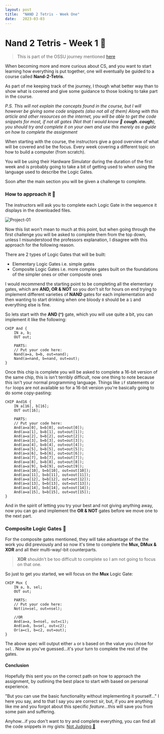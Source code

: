 ```yaml
---
layout: post
title:  "NAND 2 Tetris - Week One"
date:   2023-03-03
---
```


# Nand 2 Tetris - Week 1 👾

> This is part of the OSSU journey mentioned [here](https://gl4ss3s.github.io/ossu/2023/02/14/BackToSchool.html)

When becoming more and more curious about CS, and you want to start learning how everything is put together, one will eventually be guided to a course called **Nand-2-Tetris**.

As part of me keeping track of the journey, I though what better way than to show what is covered and give some guidance to those looking to take part in the course.

*P.S. This will not explain the concepts found in the course, but I will however be giving some code snippets (also not all of them)*
*Along with this article and other resources on the internet, you will be able to get the code snippets for most, if not all gates (Not that I would know 👀 **cough**..**cough**), you should try and complete it on your own and use this merely as a guide on how to complete the assignment*

When starting with the course, the instructors give a good overview of what will be covered and be the focus. Every week covering a different topic on how to build a computer (from scratch).

You will be using their Hardware Simulator during the duration of the first week and is probably going to take a bit of getting used to when using the language used to describe the Logic Gates.

Soon after the main section you will be given a challenge to complete.

### How to approach it 🤔

The instructors will ask you to complete each Logic Gate in the sequence it displays in the downloaded files.

![Project-01](https://res.cloudinary.com/thurling/image/upload/v1677831364/Blog%20Posts/Nand-week-one/Screenshot_2023-03-02_at_20.31.47_qmrooh.png)


Now this list won't mean to much at this point, but when going through the first challenge you will be asked to complete them from the top down, unless I misunderstood the professors explanation, I disagree with this approach for the following reason.

There are 2 types of Logic Gates that will be built:
 - Elementary Logic Gates i.e. simple gates
 - Composite Logic Gates i.e. more complex gates built on the foundations of the simpler ones or other composite ones

I would recommend the starting point to be completing all the elementary gates, which are **AND, OR & NOT** so you don't sit for hours on end trying to implement different varieties of **NAND** gates for each implementation and then wanting to start drinking when one bloody `0` should be a `1` and everything else is fine.

So lets start with the **AND (^)** gate, which you will use quite a bit, you can implement it like the following:
```hdl
CHIP And {
	IN a, b;
	OUT out;

	PARTS:
	// Put your code here:
	Nand(a=a, b=b, out=nand);
	Nand(a=nand, b=nand, out=out);
}
```
Once this chip is complete you will be asked to complete a 16-bit version of the same chip, this is isn't terribly difficult, now one thing to note because this isn't your normal programming language. Things like `if` statements or `for` loops are not available so for a 16-bit version you're basically going to do some copy-pasting:
```hdl
CHIP And16 {
	IN a[16], b[16];
	OUT out[16];

	PARTS:
	// Put your code here:
	And(a=a[0], b=b[0], out=out[0]);
	And(a=a[1], b=b[1], out=out[1]);
	And(a=a[2], b=b[2], out=out[2]);
	And(a=a[3], b=b[3], out=out[3]);
	And(a=a[4], b=b[4], out=out[4]);
	And(a=a[5], b=b[5], out=out[5]);
	And(a=a[6], b=b[6], out=out[6]);
	And(a=a[7], b=b[7], out=out[7]);
	And(a=a[8], b=b[8], out=out[8]);
	And(a=a[9], b=b[9], out=out[9]);
	And(a=a[10], b=b[10], out=out[10]);
	And(a=a[11], b=b[11], out=out[11]);
	And(a=a[12], b=b[12], out=out[12]);
	And(a=a[13], b=b[13], out=out[13]);
	And(a=a[14], b=b[14], out=out[14]);
	And(a=a[15], b=b[15], out=out[15]);
}
```
And in the spirit of letting you try your best and not giving anything away, now you can go and implement the **OR & NOT** gates before we move one to the next part.

### Composite Logic Gates 🧱

For the composite gates mentioned, they will take advantage of the the work you did previously and so now it's time to complete the **Mux, DMux & XOR** and all their multi-way/-bit counterparts.

> **XOR** shouldn't be too difficult to complete so I am not going to focus on that one.

So just to get you started, we will focus on the **Mux** Logic Gate:
```hdl
CHIP Mux {
	IN a, b, sel;
	OUT out;

	PARTS:
	// Put your code here:
	Not(in=sel, out=nsel);

	//OR
	And(a=a, b=nsel, out=c1);
	And(a=b, b=sel, out=c2);
	Or(a=c1, b=c2, out=out);
}
```
The above spec will output either `a` or `b` based on the value you chose for `sel` . Now as you've guessed...it's your turn to complete the  rest of the gates.

#### Conclusion

Hopefully this sent you on the correct path on how to approach the assignment, by outlining the best place to start with based on personal experience.

"But you can use the basic functionality without implementing it yourself..." I here you say, and to that I say you are correct sir, but, if you are anything like me and you forgot about this specific *feature*...this will save you from some pain and suffering.

Anyhow...if you don't want to try and complete everything, you can find all the code snippets in my gists:
[Not Judging 👀](https://gist.github.com/Gl4SS3S)
